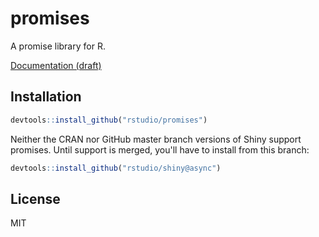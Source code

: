 # promises

A promise library for R.

[Documentation (draft)](https://medium.com/@joe.cheng)

## Installation

```r
devtools::install_github("rstudio/promises")
```

Neither the CRAN nor GitHub master branch versions of Shiny support promises. Until support is merged, you'll have to install from this branch:

```r
devtools::install_github("rstudio/shiny@async")
```

## License

MIT
